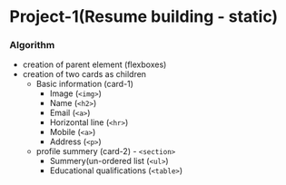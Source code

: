 # Project-1(Resume building - static)

### Algorithm
* creation of parent element (flexboxes)
* creation of two cards as children
	* Basic information (card-1)
		* Image (`<img>`)
		* Name (`<h2>`)
		* Email (`<a>`)
		* Horizontal line (`<hr>`)
		* Mobile (`<a>`)
		* Address (`<p>`)
	* profile summery (card-2) - `<section>`
		* Summery(un-ordered list (`<ul>`)
		* Educational qualifications (`<table>`)